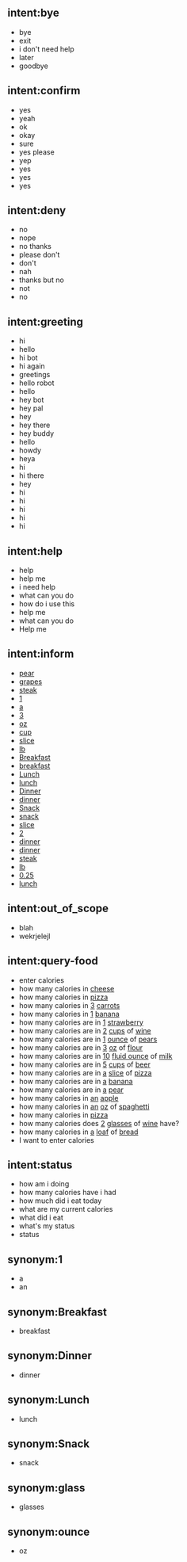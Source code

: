 ## intent:bye
- bye
- exit
- i don't need help
- later
- goodbye

## intent:confirm
- yes
- yeah
- ok
- okay
- sure
- yes please
- yep
- yes
- yes
- yes

## intent:deny
- no
- nope
- no thanks
- please don't
- don't
- nah
- thanks but no
- not
- no

## intent:greeting
- hi
- hello
- hi bot
- hi again
- greetings
- hello robot
- hello
- hey bot
- hey pal
- hey
- hey there
- hey buddy
- hello
- howdy
- heya
- hi
- hi there
- hey
- hi
- hi
- hi
- hi
- hi

## intent:help
- help
- help me
- i need help
- what can you do
- how do i use this
- help me
- what can you do
- Help me

## intent:inform
- [pear](food)
- [grapes](food)
- [steak](food)
- [1](quantity)
- [a](quantity:1)
- [3](quantity)
- [oz](unit:ounce)
- [cup](unit)
- [slice](unit)
- [lb](unit)
- [Breakfast](mealtime)
- [breakfast](mealtime:Breakfast)
- [Lunch](mealtime)
- [lunch](mealtime:Lunch)
- [Dinner](mealtime)
- [dinner](mealtime:Dinner)
- [Snack](mealtime)
- [snack](mealtime:Snack)
- [slice](unit)
- [2](quantity)
- [dinner](mealtime:Dinner)
- [dinner](mealtime:Dinner)
- [steak](food)
- [lb](unit)
- [0.25](quantity)
- [lunch](mealtime:Lunch)

## intent:out_of_scope
- blah
- wekrjelejl

## intent:query-food
- enter calories
- how many calories in [cheese](food)
- how many calories in [pizza](food)
- how many calories in [3](quantity) [carrots](food)
- how many calories in [1](quantity) [banana](food)
- how many calories are in [1](quantity) [strawberry](food)
- how many calories are in [2](quantity) [cups](unit) of [wine](food)
- how many calories are in [1](quantity) [ounce](unit) of [pears](food)
- how many calories are in [3](quantity) [oz](unit:ounce) of [flour](food)
- how many calories are in [10](quantity) [fluid ounce](unit) of [milk](food)
- how many calories are in [5](quantity) [cups](unit) of [beer](food)
- how many calories are in [a](quantity:1) [slice](unit) of [pizza](food)
- how many calories are in [a](quantity:1) [banana](food)
- how many calories are in [a](quantity:1) [pear](food)
- how many calories in [an](quantity:1) [apple](food)
- how many calories in [an](quantity:1) [oz](unit:ounce) of [spaghetti](food)
- how many calories in [pizza](food)
- how many calories does [2](quantity) [glasses](unit:glass) of [wine](food) have?
- how many calories in [a](quantity:1) [loaf](unit) of [bread](food)
- I want to enter calories

## intent:status
- how am i doing
- how many calories have i had
- how much did i eat today
- what are my current calories
- what did i eat
- what's my status
- status

## synonym:1
- a
- an

## synonym:Breakfast
- breakfast

## synonym:Dinner
- dinner

## synonym:Lunch
- lunch

## synonym:Snack
- snack

## synonym:glass
- glasses

## synonym:ounce
- oz
